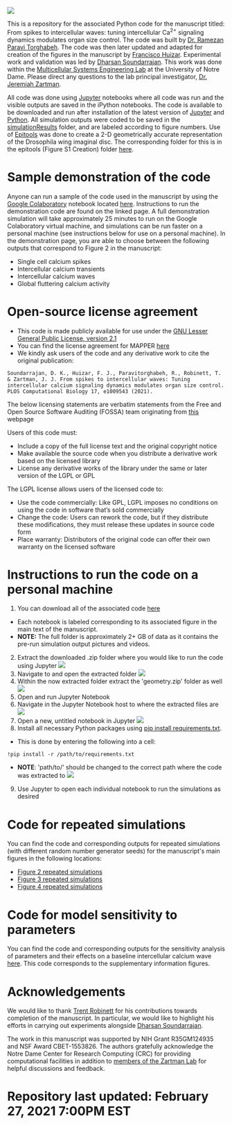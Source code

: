 ![](simulation_Demo_Output.gif)

This is a repository for the associated Python code for the manuscript titled: From spikes to intercellular waves: tuning intercellular Ca<sup>2+</sup> signaling dynamics modulates organ size control. The code was built by [Dr. Ramezan Paravi Torghabeh](https://www.linkedin.com/in/ramezan-paravi-torghabeh-phd-b432baa0/). The code was then later updated and adapted for creation of the figures in the manuscript by [Francisco Huizar](https://www.linkedin.com/in/francisco-huizar-82bb1a127/). Experimental work and validation was led by [Dharsan Soundarrajan](https://scholar.google.com/citations?user=AWv4OiIAAAAJ&hl=en). This work was done within the [Multicellular Systems Engineering Lab](http://sites.nd.edu/zartmanlab/) at the University of Notre Dame. Please direct any questions to the lab principal investigator, [Dr. Jeremiah Zartman](http://sites.nd.edu/zartmanlab/contacts/).

All code was done using [Jupyter](https://jupyter.org/) notebooks where all code was run and the visible outputs are saved in the iPython notebooks. The code is available to be downloaded and run after installation of the latest version of [Jupyter](https://jupyter.org/) and [Python](https://www.python.org/). All simulation outputs were coded to be saved in the [simulationResults](https://github.com/fjhuizar/MSELab_Calcium_Cartography_2021/tree/master/simulationResults) folder, and are labeled according to figure numbers. Use of [Epitools](https://epitools.ausvet.com.au/) was done to create a 2-D geometrically accurate representation of the Drosophila wing imaginal disc. The corresponding folder for this is in the epitools (Figure S1 Creation) folder [here](https://github.com/fjhuizar/MSELab_Calcium_Cartography_2021/tree/master/epitools%20(Figure%20S1%20Creation)).

# Sample demonstration of the code
Anyone can run a sample of the code used in the manuscript by using the [Google Colaboratory](https://research.google.com/colaboratory/) notebook located [here](https://colab.research.google.com/drive/1Md-OkLtQ3TdeEt3aBj__tua_hnYCPsdj?usp=sharing). Instructions to run the demonstration code are found on the linked page. A full demonstration simulation will take approximately 25 minutes to run on the Google Colaboratory virtual machine, and simulations can be run faster on a personal machine (see instructions below for use on a personal machine). In the demonstration page, you are able to choose between the following outputs that correspond to Figure 2 in the manuscript:
- Single cell calcium spikes
- Intercellular calcium transients
- Intercellular calcium waves
- Global fluttering calcium activity

# Open-source license agreement
- This code is made publicly available for use under the [GNU Lesser General Public License, version 2.1](https://www.gnu.org/licenses/old-licenses/lgpl-2.1.en.html)
- You can find the license agreement for MAPPER [here](https://github.com/MulticellularSystemsLab/MSELab_Calcium_Cartography_2021/blob/master/LICENSE)
- We kindly ask users of the code and any derivative work to cite the original publication:

```
Soundarrajan, D. K., Huizar, F. J., Paravitorghabeh, R., Robinett, T. & Zartman, J. J. From spikes to intercellular waves: Tuning intercellular calcium signaling dynamics modulates organ size control. PLOS Computational Biology 17, e1009543 (2021).
```

The below licensing statements are verbatim statements from the Free and Open Source Software Auditing (FOSSA) team originating from [this](https://fossa.com/blog/open-source-software-licenses-101-lgpl-license/) webpage

Users of this code must:
- Include a copy of the full license text and the original copyright notice
- Make available the source code when you distribute a derivative work based on the licensed library
- License any derivative works of the library under the same or later version of the LGPL or GPL

The LGPL license allows users of the licensed code to:
- Use the code commercially: Like GPL, LGPL imposes no conditions on using the code in software that’s sold commercially
- Change the code: Users can rework the code, but if they distribute these modifications, they must release these updates in source code form
- Place warranty: Distributors of the original code can offer their own warranty on the licensed software


# Instructions to run the code on a personal machine
1. You can download all of the associated code [here](https://github.com/fjhuizar/MSELab_Calcium_Cartography_2021/archive/master.zip)
  - Each notebook is labeled corresponding to its associated figure in the main text of the manuscript.
  - **NOTE:** The full folder is approximately 2+ GB of data as it contains the pre-run simulation output pictures and videos.
2. Extract the downloaded .zip folder where you would like to run the code using Jupyter
![](/Installation_Instructions/Step_Two.png)
3. Navigate to and open the extracted folder
![](/Installation_Instructions/Step_Three.png)
4. Within the now extracted folder extract the 'geometry.zip' folder as well
![](/Installation_Instructions/Step_Four.2.png)
5. Open and run Jupyter Notebook
6. Navigate in the Jupyter Notebook host to where the extracted files are
![](/Installation_Instructions/Step_Six.png)
7. Open a new, untitled notebook in Jupyter
![](/Installation_Instructions/Step_Seven.png)
8. Install all necessary Python packages using [pip install requirements.txt](https://pip.pypa.io/en/stable/cli/pip_install/).
  - This is done by entering the following into a cell:
  ```
  !pip install -r /path/to/requirements.txt
  ```
  - **NOTE**: 'path/to/' should be changed to the correct path where the code was extracted to
![](/Installation_Instructions/Step_Eight.png)
9. Use Jupyter to open each individual notebook to run the simulations as desired

# Code for repeated simulations
You can find the code and corresponding outputs for repeated simulations (with different random number generator seeds) for the manuscript's main figures in the following locations:
- [Figure 2 repeated simulations](https://github.com/fjhuizar/MSELab_Calcium_Cartography_2021/tree/master/simulationResults/Figure_2_Repeated_Simulations)
- [Figure 3 repeated simulations](https://github.com/fjhuizar/MSELab_Calcium_Cartography_2021/tree/master/simulationResults/Figure_3_Repeated_Simulations)
- [Figure 4 repeated simulations](https://github.com/fjhuizar/MSELab_Calcium_Cartography_2021/tree/master/simulationResults/Figure_4_Repeated_Simulations)

# Code for model sensitivity to parameters
You can find the code and corresponding outputs for the sensitivity analysis of parameters and their effects on a baseline intercellular calcium wave [here](https://github.com/fjhuizar/MSELab_Calcium_Cartography_2021/tree/master/simulationResults/Sensitivity_Analysis_Simulations). This code corresponds to the supplementary information figures.

# Acknowledgements
We would like to thank [Trent Robinett](https://www.linkedin.com/in/trent-robinett-5a8979161/) for his contributions towards completion of the manuscript. In particular, we would like to highlight his efforts in carrying out experiments alongside [Dharsan Soundarrajan](https://scholar.google.com/citations?user=AWv4OiIAAAAJ&hl=en).

The work in this manuscript was supported by NIH Grant R35GM124935 and NSF Award CBET-1553826. The authors gratefully acknowledge the Notre Dame Center for Research Computing (CRC) for providing computational facilities in addition to [members of the Zartman Lab](http://sites.nd.edu/zartmanlab/members/) for helpful discussions and feedback.

# Repository last updated: February 27, 2021 7:00PM EST
